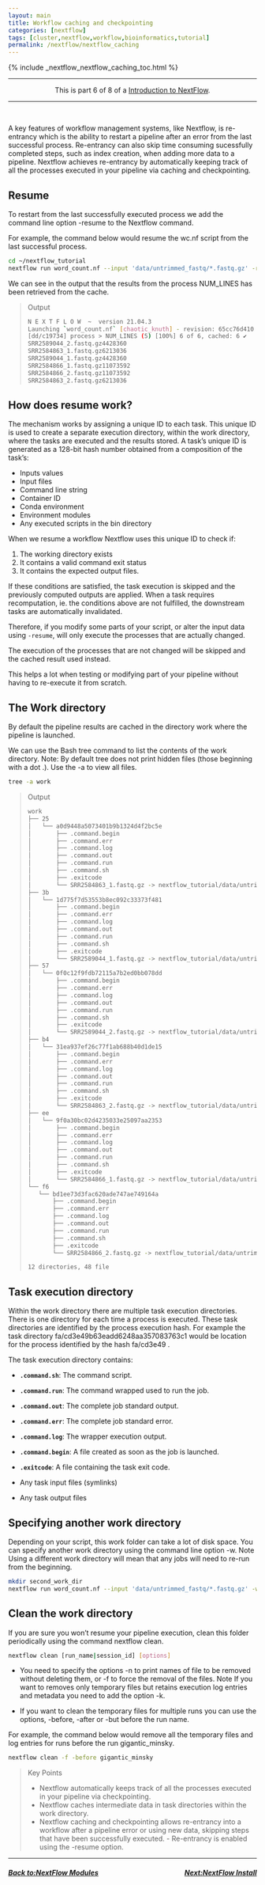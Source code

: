 ```yaml
---
layout: main
title: Workflow caching and checkpointing
categories: [nextflow]
tags: [cluster,nextflow,workflow,bioinformatics,tutorial]
permalink: /nextflow/nextflow_caching
---
```

{% include _nextflow_nextflow_caching_toc.html %}


<hr>
<center>This is part 6 of 8 of a <a href="/nextflow/" target="_blank">Introduction to NextFlow</a>.</center>
<hr>

<br>

A key features of workflow management systems, like Nextflow, is re-entrancy which is the ability to restart a pipeline after an error from the last successful process. Re-entrancy can also skip time consuming sucessfully completed steps, such as index creation, when adding more data to a pipeline. Nextflow achieves re-entrancy by automatically keeping track of all the processes executed in your pipeline via caching and checkpointing.

## Resume

To restart from the last successfully executed process we add the command line option -resume to the Nextflow command.

For example, the command below would resume the wc.nf script from the last successful process.

```bash
cd ~/nextflow_tutorial
nextflow run word_count.nf --input 'data/untrimmed_fastq/*.fastq.gz' -resume
```
We can see in the output that the results from the process NUM_LINES has been retrieved from the cache.

>Output
>```bash
>N E X T F L O W  ~  version 21.04.3
>Launching `word_count.nf` [chaotic_knuth] - revision: 65cc76d410
>[dd/c19734] process > NUM_LINES (5) [100%] 6 of 6, cached: 6 ✔
>SRR2589044_2.fastq.gz4428360
>SRR2584863_1.fastq.gz6213036
>SRR2589044_1.fastq.gz4428360
>SRR2584866_1.fastq.gz11073592
>SRR2584866_2.fastq.gz11073592
>SRR2584863_2.fastq.gz6213036
>```

## How does resume work?

The mechanism works by assigning a unique ID to each task. This unique ID is used to create a separate execution directory, within the work directory, where the tasks are executed and the results stored. A task’s unique ID is generated as a 128-bit hash number obtained from a composition of the task’s:

*   Inputs values
*   Input files
*   Command line string
*   Container ID
*   Conda environment
*   Environment modules
*   Any executed scripts in the bin directory

When we resume a workflow Nextflow uses this unique ID to check if:

1.  The working directory exists
2.  It contains a valid command exit status
3.  It contains the expected output files.

If these conditions are satisfied, the task execution is skipped and the previously computed outputs are applied. When a task requires recomputation, ie. the conditions above are not fulfilled, the downstream tasks are automatically invalidated.

Therefore, if you modify some parts of your script, or alter the input data using `-resume`, will only execute the processes that are actually changed.

The execution of the processes that are not changed will be skipped and the cached result used instead.

This helps a lot when testing or modifying part of your pipeline without having to re-execute it from scratch.

## The Work directory

By default the pipeline results are cached in the directory work where the pipeline is launched.

We can use the Bash tree command to list the contents of the work directory. Note: By default tree does not print hidden files (those beginning with a dot .). Use the -a to view all files.

```bash
tree -a work
```

>Output
>```bash
>work
>├── 25
>│   └── a0d9448a5073401b9b1324d4f2bc5e
>│       ├── .command.begin
>│       ├── .command.err
>│       ├── .command.log
>│       ├── .command.out
>│       ├── .command.run
>│       ├── .command.sh
>│       ├── .exitcode
>│       └── SRR2584863_1.fastq.gz -> nextflow_tutorial/data/untrimmed_fastq/SRR2584863_1.fastq.gz
>├── 3b
>│   └── 1d775f7d53553b8ec092c33373f481
>│       ├── .command.begin
>│       ├── .command.err
>│       ├── .command.log
>│       ├── .command.out
>│       ├── .command.run
>│       ├── .command.sh
>│       ├── .exitcode
>│       └── SRR2589044_1.fastq.gz -> nextflow_tutorial/data/untrimmed_fastq/SRR2589044_1.fastq.gz
>├── 57
>│   └── 0f0c12f9fdb72115a7b2ed0bb078dd
>│       ├── .command.begin
>│       ├── .command.err
>│       ├── .command.log
>│       ├── .command.out
>│       ├── .command.run
>│       ├── .command.sh
>│       ├── .exitcode
>│       └── SRR2589044_2.fastq.gz -> nextflow_tutorial/data/untrimmed_fastq/SRR2589044_2.fastq.gz
>├── b4
>│   └── 31ea937ef26c77f1ab688b40d1de15
>│       ├── .command.begin
>│       ├── .command.err
>│       ├── .command.log
>│       ├── .command.out
>│       ├── .command.run
>│       ├── .command.sh
>│       ├── .exitcode
>│       └── SRR2584863_2.fastq.gz -> nextflow_tutorial/data/untrimmed_fastq/SRR2584863_2.fastq.gz
>├── ee
>│   └── 9f0a30bc02d4235033e25097aa2353
>│       ├── .command.begin
>│       ├── .command.err
>│       ├── .command.log
>│       ├── .command.out
>│       ├── .command.run
>│       ├── .command.sh
>│       ├── .exitcode
>│       └── SRR2584866_1.fastq.gz -> nextflow_tutorial/data/untrimmed_fastq/SRR2584866_1.fastq.gz
>└── f6
>    └── bd1ee73d3fac620ade747ae749164a
>        ├── .command.begin
>        ├── .command.err
>        ├── .command.log
>        ├── .command.out
>        ├── .command.run
>        ├── .command.sh
>        ├── .exitcode
>        └── SRR2584866_2.fastq.gz -> nextflow_tutorial/data/untrimmed_fastq/SRR2584866_2.fastq.gz
>
>12 directories, 48 file
>```

## Task execution directory

Within the work directory there are multiple task execution directories. There is one directory for each time a process is executed. These task directories are identified by the process execution hash. For example the task directory fa/cd3e49b63eadd6248aa357083763c1 would be location for the process identified by the hash fa/cd3e49 .

The task execution directory contains:

*   **`.command.sh`**: The command script.

*   **`.command.run`**: The command wrapped used to run the job.
   
*   **`.command.out`**: The complete job standard output.
   
*   **`.command.err`**: The complete job standard error.
   
*   **`.command.log`**: The wrapper execution output.
   
*   **`.command.begin`**: A file created as soon as the job is launched.
   
*   **`.exitcode`**: A file containing the task exit code.
   
*   Any task input files (symlinks)
   
*   Any task output files


## Specifying another work directory

Depending on your script, this work folder can take a lot of disk space. You can specify another work directory using the command line option -w. Note Using a different work directory will mean that any jobs will need to re-run from the beginning.

```bash
mkdir second_work_dir 
nextflow run word_count.nf --input 'data/untrimmed_fastq/*.fastq.gz' -w second_work_dir -resume
```

## Clean the work directory

If you are sure you won’t resume your pipeline execution, clean this folder periodically using the command nextflow clean.

```bash
nextflow clean [run_name|session_id] [options]
```

*   You need to specify the options -n to print names of file to be removed without deleting them, or -f to force the removal of the files. Note If you want to removes only temporary files but retains execution log entries and metadata you need to add the option -k.

*   If you want to clean the temporary files for multiple runs you can use the options, -before, -after or -but before the run name.

For example, the command below would remove all the temporary files and log entries for runs before the run gigantic_minsky.

```bash
nextflow clean -f -before gigantic_minsky
```


> Key Points
>*  Nextflow automatically keeps track of all the processes executed in your pipeline via checkpointing.
>*  Nextflow caches intermediate data in task directories within the work directory.
>*  Nextflow caching and checkpointing allows re-entrancy into a workflow after a pipeline error or using new data, skipping steps that have been successfully executed. - Re-entrancy is enabled using the -resume option.

---

<h5><a href="/nextflow_varcal/nextflow/nextflow_modules" style="float: left"><b>Back to:</b>NextFlow Modules</a>

<a href="/nextflow_varcal/nextflow/nextflow_install" style="float: right"><b>Next:</b>NextFlow Install</a></h5>
